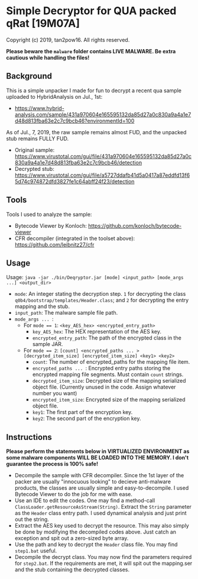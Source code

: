 # Simple Decryptor for QUA packed qRat [19M07A]

Copyright (c) 2019, tan2pow16. All rights reserved.

**Please beware the `malware` folder contains LIVE MALWARE. Be extra cautious while handling the files!**

## Background
This is a simple unpacker I made for fun to decrypt a recent qua sample uploaded to HybridAnalysis on Jul., 1st:
 * https://www.hybrid-analysis.com/sample/431a970604e165595132da85d27a0c830a9a4a1e7d48d813fba63e2c7c9bcb46?environmentId=100
 
As of Jul., 7, 2019, the raw sample remains almost FUD, and the unpacked stub remains FULLY FUD.
 * Original sample: https://www.virustotal.com/gui/file/431a970604e165595132da85d27a0c830a9a4a1e7d48d813fba63e2c7c9bcb46/detection
 * Decrypted stub: https://www.virustotal.com/gui/file/a5727ddafb41d5a0417a87eddfd13f65d74c974872dfd3827fe1c64abff24f23/detection

## Tools
Tools I used to analyze the sample:
 * Bytecode Viewer by Konloch: https://github.com/konloch/bytecode-viewer
 * CFR decompiler (integrated in the toolset above): https://github.com/leibnitz27/cfr
 
## Usage
Usage: `java -jar ./bin/Deqryptor.jar [mode] <input_path> [mode_args ...] <output_dir>`
 * `mode`: An integer stating the decryption step. `1` for decrypting the class `q0b4/bootstrap/templates/Header.class`; and `2` for decrypting the entry mapping and the stub.
 * `input_path`: The malware sample file path.
 * `mode_args ... `:
   * For `mode == 1`: `<key_AES_hex> <encrypted_entry_path>`
     * `key_AES_hex`: The HEX representation of the AES key.
     * `encrypted_entry_path`: The path of the encrypted class in the sample JAR.
   * For `mode == 2`: `[count] <encrypted_paths ... > [decrypted_item_size] [encrypted_item_size] <key1> <key2>`
     * `count`: The number of encrypted_paths for the mapping file item.
     * `encrypted_paths ... `: Encrypted entry paths storing the encrypted mapping file segments. Must contain `count` strings.
     * `decrypted_item_size`: Decrypted size of the mapping serialized object file. (Currently unused in the code. Assign whatever number you want)
     * `encrypted_item_size`: Encrypted size of the mapping serialized object file.
     * `key1`: The first part of the encryption key.
     * `key2`: The second part of the encryption key.
 
## Instructions
**Please perform the statements below in VIRTUALIZED ENVIRONMENT as some malware components WILL BE LOADED INTO THE MEMORY. I don't guarantee the process is 100% safe!**

 * Decompile the sample with CFR decompiler. Since the 1st layer of the packer are usually "innocuous looking" to decieve anti-malware products, the classes are usually simple and easy-to-decompile. I used Bytecode Viewer to do the job for me with ease.
 * Use an IDE to edit the codes. One may find a method-call `ClassLoader.getResourceAsStream(String)`. Extract the `String` parameter as the `Header` class entry path. I used dynamical analysis and just print out the string.
 * Extract the AES key used to decrypt the resource. This may also simply be done by modifying the decompiled codes above. Just catch an exception and spit out a zero-sized byte array.
 * Use the path and key to decrypt the `Header` class file. You may find `step1.bat` useful.
 * Decompile the decrypt class. You may now find the parameters required for `step2.bat`. If the requirements are met, it will spit out the mapping.ser and the stub containing the decrypted classes.
